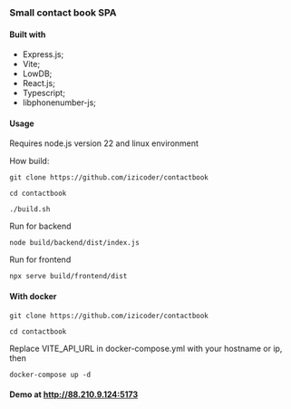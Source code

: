 ### Small contact book SPA

#### Built with

-   Express.js;
-   Vite;
-   LowDB;
-   React.js;
-   Typescript;
-   libphonenumber-js;

#### Usage

Requires node.js version 22 and linux environment

How build:

`git clone https://github.com/izicoder/contactbook`

`cd contactbook`

`./build.sh`

Run for backend

`node build/backend/dist/index.js`

Run for frontend

`npx serve build/frontend/dist`

#### With docker

`git clone https://github.com/izicoder/contactbook`

`cd contactbook`

Replace VITE_API_URL in docker-compose.yml with your hostname or ip, then

`docker-compose up -d`

#### Demo at http://88.210.9.124:5173
